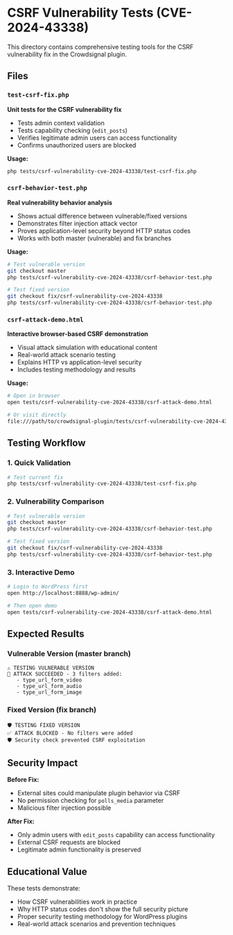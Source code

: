 # CSRF Vulnerability Tests (CVE-2024-43338)

This directory contains comprehensive testing tools for the CSRF vulnerability fix in the Crowdsignal plugin.

## Files

### `test-csrf-fix.php`
**Unit tests for the CSRF vulnerability fix**
- Tests admin context validation
- Tests capability checking (`edit_posts`)
- Verifies legitimate admin users can access functionality
- Confirms unauthorized users are blocked

**Usage:**
```bash
php tests/csrf-vulnerability-cve-2024-43338/test-csrf-fix.php
```

### `csrf-behavior-test.php`
**Real vulnerability behavior analysis**
- Shows actual difference between vulnerable/fixed versions
- Demonstrates filter injection attack vector
- Proves application-level security beyond HTTP status codes
- Works with both master (vulnerable) and fix branches

**Usage:**
```bash
# Test vulnerable version
git checkout master
php tests/csrf-vulnerability-cve-2024-43338/csrf-behavior-test.php

# Test fixed version
git checkout fix/csrf-vulnerability-cve-2024-43338
php tests/csrf-vulnerability-cve-2024-43338/csrf-behavior-test.php
```

### `csrf-attack-demo.html`
**Interactive browser-based CSRF demonstration**
- Visual attack simulation with educational content
- Real-world attack scenario testing
- Explains HTTP vs application-level security
- Includes testing methodology and results

**Usage:**
```bash
# Open in browser
open tests/csrf-vulnerability-cve-2024-43338/csrf-attack-demo.html

# Or visit directly
file:///path/to/crowdsignal-plugin/tests/csrf-vulnerability-cve-2024-43338/csrf-attack-demo.html
```

## Testing Workflow

### 1. Quick Validation
```bash
# Test current fix
php tests/csrf-vulnerability-cve-2024-43338/test-csrf-fix.php
```

### 2. Vulnerability Comparison
```bash
# Test vulnerable version
git checkout master
php tests/csrf-vulnerability-cve-2024-43338/csrf-behavior-test.php

# Test fixed version
git checkout fix/csrf-vulnerability-cve-2024-43338
php tests/csrf-vulnerability-cve-2024-43338/csrf-behavior-test.php
```

### 3. Interactive Demo
```bash
# Login to WordPress first
open http://localhost:8888/wp-admin/

# Then open demo
open tests/csrf-vulnerability-cve-2024-43338/csrf-attack-demo.html
```

## Expected Results

### Vulnerable Version (master branch)
```
⚠️ TESTING VULNERABLE VERSION
🚨 ATTACK SUCCEEDED - 3 filters added:
   - type_url_form_video
   - type_url_form_audio
   - type_url_form_image
```

### Fixed Version (fix branch)
```
🛡️ TESTING FIXED VERSION
✅ ATTACK BLOCKED - No filters were added
🛡️ Security check prevented CSRF exploitation
```

## Security Impact

**Before Fix:**
- External sites could manipulate plugin behavior via CSRF
- No permission checking for `polls_media` parameter
- Malicious filter injection possible

**After Fix:**
- Only admin users with `edit_posts` capability can access functionality
- External CSRF requests are blocked
- Legitimate admin functionality is preserved

## Educational Value

These tests demonstrate:
- How CSRF vulnerabilities work in practice
- Why HTTP status codes don't show the full security picture
- Proper security testing methodology for WordPress plugins
- Real-world attack scenarios and prevention techniques